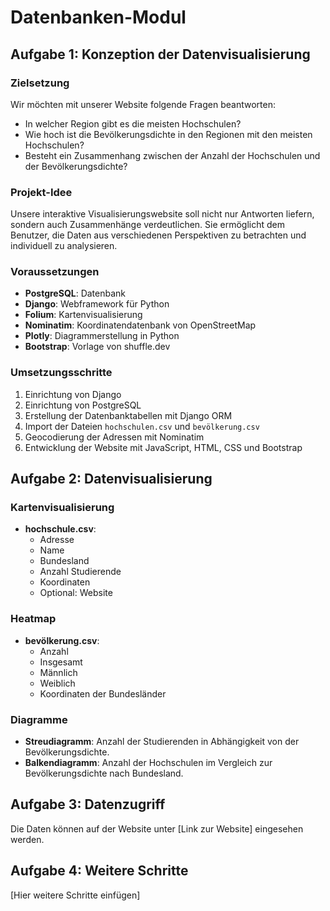 # Datenbanken-Modul

## Aufgabe 1: Konzeption der Datenvisualisierung

### Zielsetzung
Wir möchten mit unserer Website folgende Fragen beantworten:
- In welcher Region gibt es die meisten Hochschulen?
- Wie hoch ist die Bevölkerungsdichte in den Regionen mit den meisten Hochschulen?
- Besteht ein Zusammenhang zwischen der Anzahl der Hochschulen und der Bevölkerungsdichte?

### Projekt-Idee
Unsere interaktive Visualisierungswebsite soll nicht nur Antworten liefern, sondern auch Zusammenhänge verdeutlichen. Sie ermöglicht dem Benutzer, die Daten aus verschiedenen Perspektiven zu betrachten und individuell zu analysieren.

### Voraussetzungen
- **PostgreSQL**: Datenbank
- **Django**: Webframework für Python
- **Folium**: Kartenvisualisierung
- **Nominatim**: Koordinatendatenbank von OpenStreetMap
- **Plotly**: Diagrammerstellung in Python
- **Bootstrap**: Vorlage von shuffle.dev

### Umsetzungsschritte
1. Einrichtung von Django
2. Einrichtung von PostgreSQL
3. Erstellung der Datenbanktabellen mit Django ORM
4. Import der Dateien `hochschulen.csv` und `bevölkerung.csv`
5. Geocodierung der Adressen mit Nominatim
6. Entwicklung der Website mit JavaScript, HTML, CSS und Bootstrap

## Aufgabe 2: Datenvisualisierung

### Kartenvisualisierung
- **hochschule.csv**:
  - Adresse
  - Name
  - Bundesland
  - Anzahl Studierende
  - Koordinaten
  - Optional: Website

### Heatmap
- **bevölkerung.csv**:
  - Anzahl
  - Insgesamt
  - Männlich
  - Weiblich
  - Koordinaten der Bundesländer

### Diagramme
- **Streudiagramm**: Anzahl der Studierenden in Abhängigkeit von der Bevölkerungsdichte.
- **Balkendiagramm**: Anzahl der Hochschulen im Vergleich zur Bevölkerungsdichte nach Bundesland.

## Aufgabe 3: Datenzugriff
Die Daten können auf der Website unter [Link zur Website] eingesehen werden.

## Aufgabe 4: Weitere Schritte
[Hier weitere Schritte einfügen]

